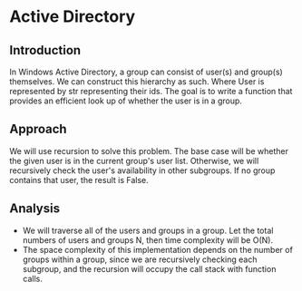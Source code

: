 # Active Directory

## Introduction
In Windows Active Directory, a group can consist of user(s) and group(s) themselves. We can construct this hierarchy as such. Where User is represented by str representing their ids. The goal is to write a function that provides an efficient look up of whether the user is in a group.

## Approach
We will use recursion to solve this problem. The base case will be whether the given user is in the current group's user list. Otherwise, we will recursively check the user's availability in other subgroups. If no group contains that user, the result is False.

## Analysis
- We will traverse all of the users and groups in a group. Let the total numbers of users and groups N, then time complexity will be O(N).
- The space complexity of this implementation depends on the number of groups within a group, since we are recursively checking each subgroup, and the recursion will occupy the call stack with function calls.

